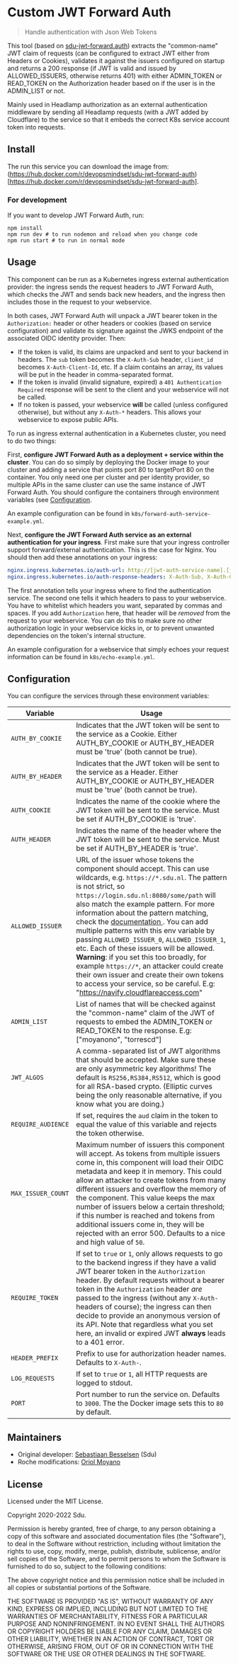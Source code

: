 # Custom JWT Forward Auth 

> Handle authentication with Json Web Tokens 

This tool (based on [sdu-jwt-forward.auth](https://github.com/elseu/sdu-jwt-forward-auth)) extracts the "common-name" JWT claim of requests (can be configured to extract JWT either from Headers or Cookies), validates it against the issuers configured on startup and returns a 200 response (if JWT is valid and issued by ALLOWED_ISSUERS, otherwise returns 401) with either ADMIN_TOKEN or READ_TOKEN on the Authorization header based on if the user is in the ADMIN_LIST or not. 

Mainly used in Headlamp authorization as an external authentication middleware by sending all Headlamp requests (with a JWT added by Cloudflare) to the service so that it embeds the correct K8s service account token into requests. 

## Install

The  run this service you can download the image from: (https://hub.docker.com/r/devopsmindset/sdu-jwt-forward-auth)[https://hub.docker.com/r/devopsmindset/sdu-jwt-forward-auth].

### For development

If you want to develop JWT Forward Auth, run:

```
npm install
npm run dev # to run nodemon and reload when you change code
npm run start # to run in normal mode
```

## Usage

This component can be run as a Kubernetes ingress external authentication provider: the ingress sends the request headers to JWT Forward Auth, which checks the JWT and sends back new headers, and the ingress then includes those in the request to your webservice.

In both cases, JWT Forward Auth will unpack a JWT bearer token in the `Authorization:` header or other headers or cookies (based on service configuration) and validate its signature against the JWKS endpoint of the associated OIDC identity provider. Then:

-   If the token is valid, its claims are unpacked and sent to your backend in headers. The `sub` token becomes the `X-Auth-Sub` header, `client_id` becomes `X-Auth-Client-Id`, etc. If a claim contains an array, its values will be put in the header in comma-separated format.
-   If the token is invalid (invalid signature, expired) a `401 Authentication Required` response will be sent to the client and your webservice will not be called.
-   If no token is passed, your webservice **will** be called (unless configured otherwise), but without any `X-Auth-*` headers. This allows your webservice to expose public APIs.

To run as ingress external authentication in a Kubernetes cluster, you need to do two things:

First, **configure JWT Forward Auth as a deployment + service within the cluster**. You can do so simply by deploying the Docker image to your cluster and adding a service that points port 80 to targetPort 80 on the container. You only need one per cluster and per identity provider, so multiple APIs in the same cluster can use the same instance of JWT Forward Auth. You should configure the containers through environment variables (see [Configuration](#configuration).

An example configuration can be found in `k8s/forward-auth-service-example.yml`.

Next, **configure the JWT Forward Auth service as an external authentication for your ingress**. First make sure that your ingress controller support forward/external authentication. This is the case for Nginx. You should then add these annotations on your ingress:

```yml
nginx.ingress.kubernetes.io/auth-url: http://[jwt-auth-service-name].[jwt-auth-service-namespace].svc.cluster.local/
nginx.ingress.kubernetes.io/auth-response-headers: X-Auth-Sub, X-Auth-Client-Id, X-Auth-Role, Authorization
```

The first annotation tells your ingress where to find the authentication service. The second one tells it which headers to pass to your webservice. You have to whitelist which headers you want, separated by commas and spaces. If you add `Authorization` here, that header will be _removed_ from the request to your webservice. You can do this to make sure no other authorization logic in your webservice kicks in, or to prevent unwanted dependencies on the token's internal structure.

An example configuration for a webservice that simply echoes your request information can be found in `k8s/echo-example.yml`.

## Configuration

You can configure the services through these environment variables:

| Variable           | Usage                                                                                                                                                                                                                                                                                                                                                                                                                                                                                                                                                                                                                                                                                    |
| ------------------ | ---------------------------------------------------------------------------------------------------------------------------------------------------------------------------------------------------------------------------------------------------------------------------------------------------------------------------------------------------------------------------------------------------------------------------------------------------------------------------------------------------------------------------------------------------------------------------------------------------------------------------------------------------------------------------------------- |
| `AUTH_BY_COOKIE`   | Indicates that the JWT token will be sent to the service as a Cookie. Either AUTH_BY_COOKIE or AUTH_BY_HEADER must be 'true' (both cannot be true).  |
| `AUTH_BY_HEADER`   | Indicates that the JWT token will be sent to the service as a Header. Either AUTH_BY_COOKIE or AUTH_BY_HEADER must be 'true' (both cannot be true).  |
| `AUTH_COOKIE`   | Indicates the name of the cookie where the JWT token will be sent to the service. Must be set if AUTH_BY_COOKIE is 'true'. |
| `AUTH_HEADER`   | Indicates the name of the header where the JWT token will be sent to the service. Must be set if AUTH_BY_HEADER is 'true'.  |
| `ALLOWED_ISSUER`   | URL of the issuer whose tokens the component should accept. This can use wildcards, e.g. `https://*.sdu.nl`. The pattern is not strict, so `https://login.sdu.nl:8080/some/path` will also match the example pattern. For more information about the pattern matching, check the [documentation ](https://www.npmjs.com/package/match-url-wildcard). You can add multiple patterns with this env variable by passing `ALLOWED_ISSUER_0`, `ALLOWED_ISSUER_1`, etc. Each of these issuers will be allowed. **Warning**: if you set this too broadly, for example `https://*`, an attacker could create their own issuer and create their own tokens to access your service, so be careful. E.g: "https://navify.cloudflareaccess.com" |
| `ADMIN_LIST`   | List of names that will be checked against the "common-name" claim of the JWT of requests to embed the ADMIN_TOKEN or READ_TOKEN to the response. E.g: ["moyanono", "torrescd"] |
| `JWT_ALGOS`        | A comma-separated list of JWT algorithms that should be accepted. Make sure these are only asymmetric key algorithms! The default is `RS256,RS384,RS512`, which is good for all RSA-based crypto. (Elliptic curves being the only reasonable alternative, if you know what you are doing.)                                                                                                                                                                                                                                                                                                                                                                                               |
| `REQUIRE_AUDIENCE` | If set, requires the `aud` claim in the token to equal the value of this variable and rejects the token otherwise.                                                                                                                                                                                                                                                                                                                                                                                                                                                                                                                                                                       |
| `MAX_ISSUER_COUNT` | Maximum number of issuers this component will accept. As tokens from multiple issuers come in, this component will load their OIDC metadata and keep it in memory. This could allow an attacker to create tokens from many different issuers and overflow the memory of the component. This value keeps the max number of issuers below a certain threshold; if this number is reached and tokens from additional issuers come in, they will be rejected with an error 500. Defaults to a nice and high value of `50`.                                                                                                                                                                   |
| `REQUIRE_TOKEN`    | If set to `true` or `1`, only allows requests to go to the backend ingress if they have a valid JWT bearer token in the `Authorization` header. By default requests without a bearer token in the `Authorization` header _are_ passed to the ingress (without any `X-Auth-` headers of course); the ingress can then decide to provide an anonymous version of its API. Note that regardless what you set here, an invalid or expired JWT **always** leads to a 401 error.                                                                                                                                                                                                               |
| `HEADER_PREFIX`    | Prefix to use for authorization header names. Defaults to `X-Auth-`.                                                                                                                                                                                                                                                                                                                                                                                                                                                                                                                                                                                                                     |
| `LOG_REQUESTS`     | If set to `true` or `1`, all HTTP requests are logged to stdout.                                                                                                                                                                                                                                                                                                                                                                                                                                                                                                                                                                                                                         |
| `PORT`             | Port number to run the service on. Defaults to `3000`. The the Docker image sets this to `80` by default.                                                                                                                                                                                                                                                                                                                                                                                                                                                                                                                                                                                |

## Maintainers

-   Original developer: [Sebastiaan Besselsen](https://github.com/sbesselsen) (Sdu)
-   Roche modifications: [Oriol Moyano](https://github.com/moyanono_roche)

## License

Licensed under the MIT License.

Copyright 2020-2022 Sdu.

Permission is hereby granted, free of charge, to any person obtaining a copy of this software and associated documentation files (the "Software"), to deal in the Software without restriction, including without limitation the rights to use, copy, modify, merge, publish, distribute, sublicense, and/or sell copies of the Software, and to permit persons to whom the Software is furnished to do so, subject to the following conditions:

The above copyright notice and this permission notice shall be included in all copies or substantial portions of the Software.

THE SOFTWARE IS PROVIDED "AS IS", WITHOUT WARRANTY OF ANY KIND, EXPRESS OR IMPLIED, INCLUDING BUT NOT LIMITED TO THE WARRANTIES OF MERCHANTABILITY, FITNESS FOR A PARTICULAR PURPOSE AND NONINFRINGEMENT. IN NO EVENT SHALL THE AUTHORS OR COPYRIGHT HOLDERS BE LIABLE FOR ANY CLAIM, DAMAGES OR OTHER LIABILITY, WHETHER IN AN ACTION OF CONTRACT, TORT OR OTHERWISE, ARISING FROM, OUT OF OR IN CONNECTION WITH THE SOFTWARE OR THE USE OR OTHER DEALINGS IN THE SOFTWARE.
